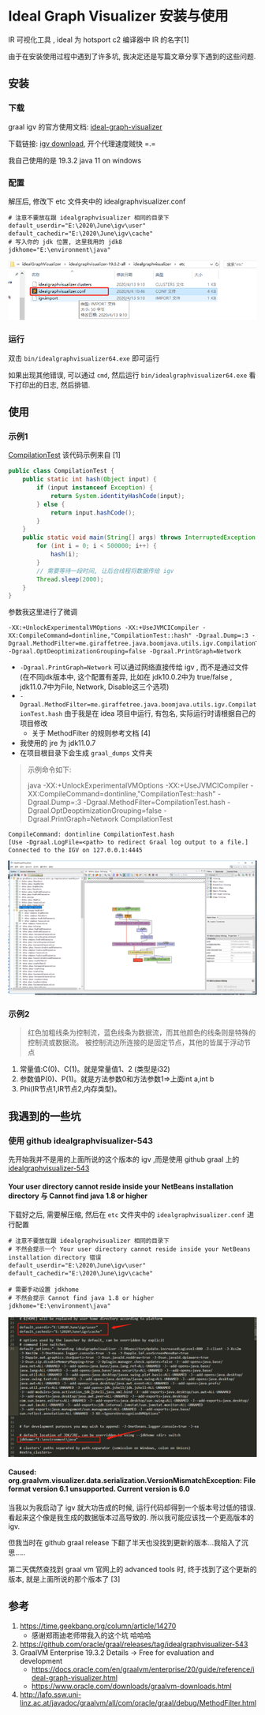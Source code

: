 # Ideal Graph Visualizer 安装与使用

IR 可视化工具 , ideal 为 hotsport c2 编译器中 IR 的名字[1]

由于在安装使用过程中遇到了许多坑, 我决定还是写篇文章分享下遇到的这些问题.  

## 安装

### 下载

graal igv 的官方使用文档: [ideal-graph-visualizer](https://docs.oracle.com/en/graalvm/enterprise/20/guide/reference/ideal-graph-visualizer.html)

下载链接: [igv download](https://www.oracle.com/downloads/graalvm-downloads.html), 开个代理速度贼快 =.=

我自己使用的是 19.3.2 java 11 on windows

### 配置

解压后, 修改下 etc 文件夹中的 idealgraphvisualizer.conf

```
# 注意不要放在跟 idealgraphvisualizer 相同的目录下
default_userdir="E:\2020\June\igv\user"
default_cachedir="E:\2020\June\igv\cache"
# 写入你的 jdk 位置, 这里我用的 jdk8
jdkhome="E:\environment\java"
```

![](./img/config-position.png)

### 运行

双击 `bin/idealgraphvisualizer64.exe` 即可运行

如果出现其他错误, 可以通过 `cmd`, 然后运行 `bin/idealgraphvisualizer64.exe` 
看下打印出的日志, 然后排错. 

## 使用

### 示例1

[CompilationTest](./CompilationTest.java) 该代码示例来自 [1]

```java
public class CompilationTest {
    public static int hash(Object input) {
        if (input instanceof Exception) {
            return System.identityHashCode(input);
        } else {
            return input.hashCode();
        }
    }
    public static void main(String[] args) throws InterruptedException {
        for (int i = 0; i < 500000; i++) {
            hash(i);
        }   
        // 需要等待一段时间, 让后台线程将数据传给 igv
        Thread.sleep(2000);
    }
}
```

参数我这里进行了微调

```
-XX:+UnlockExperimentalVMOptions -XX:+UseJVMCICompiler -XX:CompileCommand=dontinline,"CompilationTest::hash" -Dgraal.Dump=:3 -Dgraal.MethodFilter=me.giraffetree.java.boomjava.utils.igv.CompilationTest.hash -Dgraal.OptDeoptimizationGrouping=false -Dgraal.PrintGraph=Network
```

- `-Dgraal.PrintGraph=Network` 可以通过网络直接传给 igv , 而不是通过文件(在不同jdk版本中, 这个配置有差异, 比如在 jdk10.0.2中为 true/false , jdk11.0.7中为File, Network, Disable这三个选项)
- `-Dgraal.MethodFilter=me.giraffetree.java.boomjava.utils.igv.CompilationTest.hash` 由于我是在 idea 项目中运行, 有包名, 实际运行时请根据自己的项目修改
    - 关于 MethodFilter 的规则参考文档 [4]
- 我使用的 jre 为 jdk11.0.7
- 在项目根目录下会生成  `graal_dumps` 文件夹

> 示例命令如下:
>  
> java -XX:+UnlockExperimentalVMOptions -XX:+UseJVMCICompiler -XX:CompileCommand=dontinline,"CompilationTest::hash" -Dgraal.Dump=:3 -Dgraal.MethodFilter=CompilationTest.hash -Dgraal.OptDeoptimizationGrouping=false -Dgraal.PrintGraph=Network CompilationTest

```
CompileCommand: dontinline CompilationTest.hash
[Use -Dgraal.LogFile=<path> to redirect Graal log output to a file.]
Connected to the IGV on 127.0.0.1:4445
```

![](./img/result.jpg)

### 示例2

> 红色加粗线条为控制流，蓝色线条为数据流，而其他颜色的线条则是特殊的控制流或数据流。
> 被控制流边所连接的是固定节点，其他的皆属于浮动节点

1. 常量值:C(0)、C(1)。就是常量值1、2 (类型是i32)
2. 参数值P(0)、P(1)。就是方法参数0和方法参数1=>上面int a,int b
3. Phi(IR节点1,IR节点2,内存类型)。

## 我遇到的一些坑

### 使用 github idealgraphvisualizer-543

先开始我并不是用的上面所说的这个版本的 igv ,而是使用 github graal 上的 [idealgraphvisualizer-543](https://github.com/oracle/graal/releases/tag/idealgraphvisualizer-543)

#### Your user directory cannot reside inside your NetBeans installation directory 与 Cannot find java 1.8 or higher

下载好之后, 需要解压缩, 然后在 `etc` 文件夹中的 `idealgraphvisualizer.conf` 进行配置

```
# 注意不要放在跟 idealgraphvisualizer 相同的目录下
# 不然会提示一个 Your user directory cannot reside inside your NetBeans installation directory 错误
default_userdir="E:\2020\June\igv\user"
default_cachedir="E:\2020\June\igv\cache"

# 需要手动设置 jdkhome
# 不然会提示 Cannot find java 1.8 or higher
jdkhome="E:\environment\java"
```

![](./img/config.jpg)

#### Caused: org.graalvm.visualizer.data.serialization.VersionMismatchException: File format version 6.1 unsupported.  Current version is 6.0

当我以为我启动了 igv 就大功告成的时候, 运行代码却得到一个版本号过低的错误. 看起来这个像是我生成的数据版本过高导致的. 所以我可能应该找一个更高版本的 igv. 

但我当时在 github graal release 下翻了半天也没找到更新的版本...我陷入了沉思.....

第二天偶然查找到 graal vm 官网上的 advanced tools 时, 终于找到了这个更新的版本, 就是上面所说的那个版本了 [3]

## 参考

1. https://time.geekbang.org/column/article/14270
    - 感谢郑雨迪老师带我入的这个坑 哈哈哈
2. https://github.com/oracle/graal/releases/tag/idealgraphvisualizer-543
3. GraalVM Enterprise 19.3.2 Details → Free for evaluation and development
   	- https://docs.oracle.com/en/graalvm/enterprise/20/guide/reference/ideal-graph-visualizer.html
   	- https://www.oracle.com/downloads/graalvm-downloads.html
4. http://lafo.ssw.uni-linz.ac.at/javadoc/graalvm/all/com/oracle/graal/debug/MethodFilter.html

